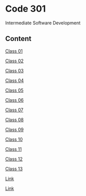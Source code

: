 # Code 301

Intermediate Software Development

## Content

[Class 01](../Code-301/class-01.md)

[Class 02](../Code-301/class-02.md)

[Class 03](../Code-301/class-03.md)

[Class 04](../Code-301/class-04.md)

[Class 05](../Code-301/class-05.md)

[Class 06](../Code-301/class-06.md)

[Class 07](../Code-301/class-07.md)

[Class 08](../Code-301/class-08.md)

[Class 09](../Code-301/class-09.md)

[Class 10](../Code-301/class-10.md)

[Class 11](../Code-301/class-11.md)

[Class 12](../Code-301/class-12.md)

[Class 13](../Code-301/class-13.md)

[Link]()

[Link]()